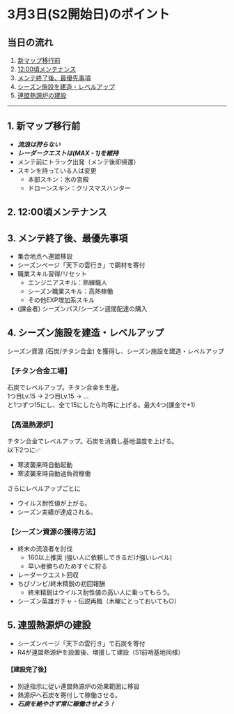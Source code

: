 # 3月3日(S2開始日)のポイント
## 当日の流れ
1. [新マップ移行前](#1-新マップ移行前)
2. [12:00頃メンテナンス](#2-1200頃メンテナンス)
3. [メンテ終了後、最優先事項](#3-メンテ終了後、最優先事項)
4. [シーズン施設を建造・レベルアップ](#4-シーズン施設を建造・レベルアップ)
5. [連盟熱源炉の建設](#5-連盟熱源炉の建設)  

---

## 1. 新マップ移行前
- ***流浪は狩らない***
- ***レーダークエストは(MAX - 1)を維持***
- メンテ前にトラック出発（メンテ後即帰還）
- スキンを持っている人は変更
    - 本部スキン：氷の宮殿
    - ドローンスキン：クリスマスハンター

## 2. 12:00頃メンテナンス

## 3. メンテ終了後、最優先事項
- 集合地点へ連盟移設
- シーズンページ「天下の雲行き」で鋼材を寄付
- 職業スキル習得/リセット
    - エンジニアスキル：熟練職人
    - シーズン職業スキル：高熱稼働
    - その他EXP増加系スキル
- (課金者) シーズンパス/シーズン週間配達の購入

## 4. シーズン施設を建造・レベルアップ
シーズン資源 (石炭/チタン合金) を獲得し、シーズン施設を建造・レベルアップ  

### 【チタン合金工場】
石炭でレベルアップ。チタン合金を生産。  
 1つ目Lv.15 → 2つ目Lv.15 → …  
と1つずつ15にし、全て15にしたら均等に上げる。最大4つ(課金で+1)  

### 【高温熱源炉】
チタン合金でレベルアップ。石炭を消費し基地温度を上げる。  
以下2つに✅  
- 寒波襲来時自動起動
- 寒波襲来時自動過負荷稼働  

さらにレベルアップごとに  
- ウイルス耐性値が上がる。
- シーズン実績が達成される。

### 【シーズン資源の獲得方法】
- 終末の流浪者を討伐
    - 160以上推奨 (強い人に依頼しできるだけ強いレベル)
    - 早い者勝ちのためすぐに狩る
- レーダークエスト回収
- ちびゾンビ/終末精鋭の初回報酬
    - 終末精鋭はウイルス耐性値の高い人に乗ってもらう。
- シーズン英雄ガチャ・伝説再臨（木曜にとっておいても○）

## 5. 連盟熱源炉の建設
- シーズンページ「天下の雲行き」で石炭を寄付
- R4が連盟熱源炉を設置後、増援して建設（S1前哨基地同様）
#### 【建設完了後】
- 別途指示に従い連盟熱源炉の効果範囲に移設
- 熱源炉へ石炭を寄付して稼働させる。
- ***石炭を絶やさず常に稼働させよう！***
